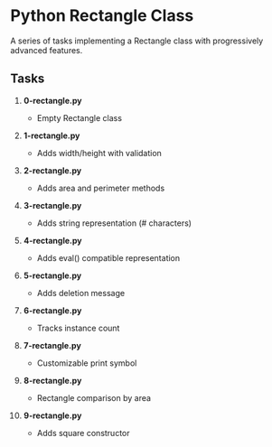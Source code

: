 # Python Rectangle Class

A series of tasks implementing a Rectangle class with progressively advanced features.

## Tasks

1. **0-rectangle.py**  
   - Empty Rectangle class

2. **1-rectangle.py**  
   - Adds width/height with validation

3. **2-rectangle.py**  
   - Adds area and perimeter methods

4. **3-rectangle.py**  
   - Adds string representation (# characters)

5. **4-rectangle.py**  
   - Adds eval() compatible representation

6. **5-rectangle.py**  
   - Adds deletion message

7. **6-rectangle.py**  
   - Tracks instance count

8. **7-rectangle.py**  
   - Customizable print symbol

9. **8-rectangle.py**  
   - Rectangle comparison by area

10. **9-rectangle.py**  
    - Adds square constructor
